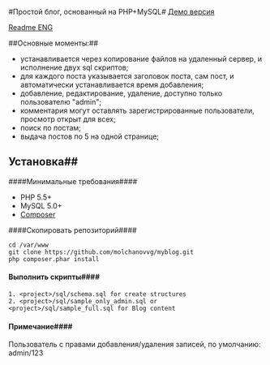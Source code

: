 #Простой блог, основанный на PHP+MySQL#
[Демо версия](http://myblog.molchanov.site)

[Readme ENG](https://github.com/molchanovvg/myblog/blob/master/readme.ENG.md)

##Основные моменты:##
- устанавливается через копирование файлов на удаленный сервер, и исполнение двух sql скриптов;
- для каждого поста указывается заголовок поста, сам пост, и автоматически устанавливается время добавления;
- добавление, редактирование, удаление, доступно только пользователю  "admin";
- комментария могут оставлять зарегистрированные пользователи, просмотр открыт для всех;
- поиск по постам;
- выдача постов по 5 на одной странице;

## Установка##

####Минимальные требования####
- PHP 5.5+
- MySQL 5.0+
- [Composer](https://getcomposer.org/download/)

####Скопировать репозиторий####
```
cd /var/www
git clone https://github.com/molchanovvg/myblog.git
php composer.phar install
```
#### Выполнить скрипты####
```
1. <project>/sql/schema.sql for create structures
2. <project>/sql/sample_only_admin.sql or <project>/sql/sample_full.sql for Blog content
```
#### Примечание####

Пользователь с правами добавления/удаления записей, по умолчанию: admin/123
